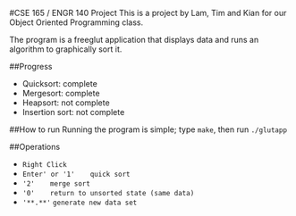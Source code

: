 #CSE 165 / ENGR 140 Project
This is a project by Lam, Tim and Kian for our Object Oriented Programming class.

The program is a freeglut application that displays data and runs an algorithm to graphically sort it.

##Progress
- Quicksort: complete
- Mergesort: complete
- Heapsort: not complete
- Insertion sort: not complete

##How to run
Running the program is simple; type `make`, then run `./glutapp`

##Operations
- ```Right Click```
- ```Enter' or '1'```&nbsp;&nbsp;&nbsp;&nbsp;&nbsp;&nbsp;	```quick sort```
- ```'2'```&nbsp;&nbsp;&nbsp;&nbsp;&nbsp;&nbsp;			```merge sort```
- ```'0'```&nbsp;&nbsp;&nbsp;&nbsp;&nbsp;&nbsp;			```return to unsorted state (same data)```
- ```'**.**'```			```generate new data set```

